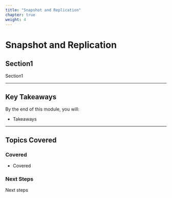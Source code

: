 ```yaml
---
title: "Snapshot and Replication" 
chapter: true
weight: 4 
---
```


# **Snapshot and Replication**

## **Section1**  
Section1

---

## **Key Takeaways**  
By the end of this module, you will:  

- Takeaways
---

## **Topics Covered**  
### **Covered**  
- Covered

### **Next Steps**  
Next steps


